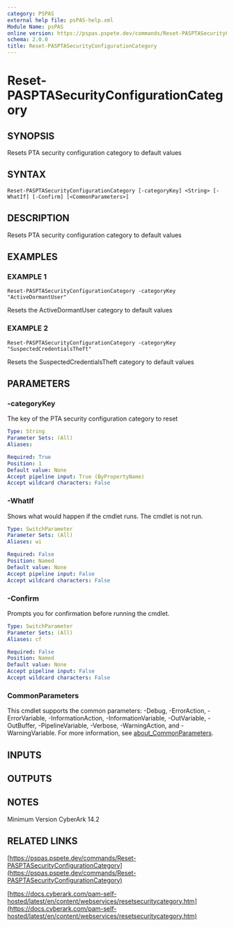 ```yaml
---
category: PSPAS
external help file: psPAS-help.xml
Module Name: psPAS
online version: https://pspas.pspete.dev/commands/Reset-PASPTASecurityConfigurationCategory
schema: 2.0.0
title: Reset-PASPTASecurityConfigurationCategory
---
```


# Reset-PASPTASecurityConfigurationCategory

## SYNOPSIS
Resets PTA security configuration category to default values

## SYNTAX

```
Reset-PASPTASecurityConfigurationCategory [-categoryKey] <String> [-WhatIf] [-Confirm] [<CommonParameters>]
```

## DESCRIPTION
Resets PTA security configuration category to default values

## EXAMPLES

### EXAMPLE 1
```
Reset-PASPTASecurityConfigurationCategory -categoryKey "ActiveDormantUser"
```

Resets the ActiveDormantUser category to default values

### EXAMPLE 2
```
Reset-PASPTASecurityConfigurationCategory -categoryKey "SuspectedCredentialsTheft"
```

Resets the SuspectedCredentialsTheft category to default values

## PARAMETERS

### -categoryKey
The key of the PTA security configuration category to reset

```yaml
Type: String
Parameter Sets: (All)
Aliases:

Required: True
Position: 1
Default value: None
Accept pipeline input: True (ByPropertyName)
Accept wildcard characters: False
```

### -WhatIf
Shows what would happen if the cmdlet runs.
The cmdlet is not run.

```yaml
Type: SwitchParameter
Parameter Sets: (All)
Aliases: wi

Required: False
Position: Named
Default value: None
Accept pipeline input: False
Accept wildcard characters: False
```

### -Confirm
Prompts you for confirmation before running the cmdlet.

```yaml
Type: SwitchParameter
Parameter Sets: (All)
Aliases: cf

Required: False
Position: Named
Default value: None
Accept pipeline input: False
Accept wildcard characters: False
```

### CommonParameters
This cmdlet supports the common parameters: -Debug, -ErrorAction, -ErrorVariable, -InformationAction, -InformationVariable, -OutVariable, -OutBuffer, -PipelineVariable, -Verbose, -WarningAction, and -WarningVariable. For more information, see [about_CommonParameters](http://go.microsoft.com/fwlink/?LinkID=113216).

## INPUTS

## OUTPUTS

## NOTES
Minimum Version CyberArk 14.2

## RELATED LINKS

[https://pspas.pspete.dev/commands/Reset-PASPTASecurityConfigurationCategory](https://pspas.pspete.dev/commands/Reset-PASPTASecurityConfigurationCategory)

[https://docs.cyberark.com/pam-self-hosted/latest/en/content/webservices/resetsecuritycategory.htm](https://docs.cyberark.com/pam-self-hosted/latest/en/content/webservices/resetsecuritycategory.htm)
